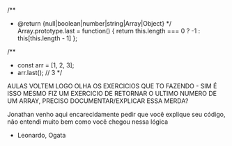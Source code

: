 /**
 * @return {null|boolean|number|string|Array|Object}
 */
Array.prototype.last = function() {
     return this.length === 0 ? -1 : this[this.length - 1]
};

/**
 * const arr = [1, 2, 3];
 * arr.last(); // 3
 */

 AULAS VOLTEM LOGO OLHA OS EXERCICIOS QUE TO FAZENDO - SIM É ISSO MESMO FIZ UM EXERCICIO DE RETORNAR O ULTIMO NUMERO DE UM ARRAY, PRECISO DOCUMENTAR/EXPLICAR ESSA MERDA?

 Jonathan venho aqui encarecidamente pedir que você explique seu código, não entendi muito bem como você chegou nessa lógica
 - Leonardo, Ogata